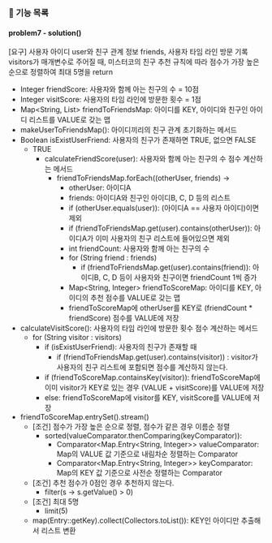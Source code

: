 ### 🚀 기능 목록

####  problem7 - solution()
[요구] 사용자 아이디 user와 친구 관계 정보 friends, 사용자 타임 라인 방문 기록 visitors가 매개변수로 주어질 때, 미스터코의 친구 추천 규칙에 따라 점수가 가장 높은 순으로 정렬하여 최대 5명을 return
- Integer friendScore: 사용자와 함께 아는 친구의 수 = 10점
- Integer visitScore: 사용자의 타임 라인에 방문한 횟수 = 1점
- Map\<String, List<String>> friendToFriendsMap: 아이디를 KEY, 아이디와 친구인 아이디 리스트를 VALUE로 갖는 맵
- makeUserToFriendsMap(): 아이디끼리의 친구 관계 초기화하는 메서드
- Boolean isExistUserFriend: 사용자의 친구가 존재하면 TRUE, 없으면 FALSE
  - TRUE
    - calculateFriendScore(user): 사용자와 함께 아는 친구의 수 점수 계산하는 메서드
      - friendToFriendsMap.forEach((otherUser, friends) -> 
        - otherUser: 아이디A
        - friends: 아이디A와 친구인 아이디B, C, D 등의 리스트
        - if (otherUser.equals(user)): (아이디A == 사용자 아이디)이면 제외 
        - if (friendToFriendsMap.get(user).contains(otherUser)): 아이디A가 이미 사용자의 친구 리스트에 들어있으면 제외
        - int friendCount: 사용자와 함께 아는 친구의 수 
        - for (String friend : friends) 
          - if (friendToFriendsMap.get(user).contains(friend)): 아이디B, C, D 등이 사용자와 친구이면 friendCount 1씩 증가
        - Map<String, Integer> friendToScoreMap: 아이디를 KEY, 아이디의 추천 점수를 VALUE로 갖는 맵
        - friendToScoreMap에 otherUser를 KEY로 (friendCount * friendScore) 점수를 VALUE에 저장 
- calculateVisitScore(): 사용자의 타임 라인에 방문한 횟수 점수 계산하는 메서드
  - for (String visitor : visitors) 
    - if (isExistUserFriend): 사용자의 친구가 존재할 때
      - if (friendToFriendsMap.get(user).contains(visitor)) : visitor가 사용자의 친구 리스트에 포함되면 점수를 계산하지 않는다.
    - if (friendToScoreMap.containsKey(visitor)): friendToScoreMap에 이미 visitor가 KEY로 있는 경우 (VALUE + visitScore)를 VALUE에 저장 
    - else: friendToScoreMap에 visitor를 KEY, visitScore를 VALUE에 저장
- friendToScoreMap.entrySet().stream()
  - [조건] 점수가 가장 높은 순으로 정렬, 점수가 같은 경우 이름순 정렬
    - sorted(valueComparator.thenComparing(keyComparator)): 
      - Comparator<Map.Entry<String, Integer>> valueComparator: Map의 VALUE 값 기준으로 내림차순 정렬하는 Comparator
      - Comparator<Map.Entry<String, Integer>> keyComparator: Map의 KEY 값 기준으로 사전순 정렬하는 Comparator
  - [조건] 추천 점수가 0점인 경우 추천하지 않는다.
    - filter(s -> s.getValue() > 0)
  - [조건] 최대 5명
    - limit(5)
  - map(Entry::getKey).collect(Collectors.toList()): KEY인 아이디만 추출해서 리스트 변환